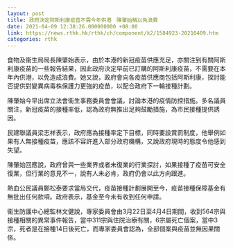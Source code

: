 ```yaml
---
layout: post
title: 政府決定阿斯利康疫苗不需今年供港　陳肇始稱以免浪費
date: 2021-04-09 12:38:26.000000000 +08:00
link: https://news.rthk.hk/rthk/ch/component/k2/1584923-20210409.htm
categories: rthk
---
```


食物及衞生局局長陳肇始表示，由於本港的新冠疫苗供應充足，亦關注到有關阿斯利康疫苗的一些報告結果，因此政府決定早前已訂購的阿斯利康疫苗，不需要在本年內供港，以免造成浪費。她又說，政府會向各疫苗供應商包括阿斯利康，探討能否提供對變異病毒株保護力更強的疫苗，以配合政府下一輪接種計劃。

陳肇始今早出席立法會衞生事務委員會會議，討論本港的疫情防控措施。多名議員關注，新冠疫苗的接種率低，認為政府無推出足夠鼓勵措施，為市民接種提供誘因。

民建聯議員梁志祥表示，政府應為接種率定下目標，同時要設賞罰制度，他舉例如果有人無接種疫苗，應該不容許進入部分政府機構，又說政府現時的態度令他感到失望。

陳肇始回應說，政府曾與一些業界或者未復業的行業探討，如果接種了疫苗可安全復業，但行業的意見不一，說有人未必肯，政府仍會以此方向跟進。

熱血公民議員鄭松泰要求當局交代，疫苗接種計劃展開至今，疫苗接種保障基金有無批出任何款項。政府表示，基金至今未有收到任何申請。

衞生防護中心總監林文健說，專家委員會由3月22日至4月4日期間，收到564宗與接種相關的異常事件報告，當中311宗與住院治療有關，6宗屬死亡個案，當中3宗，死者是在接種14日後死亡，而專家委員會認為，全部個案與疫苗並無因果關係。
